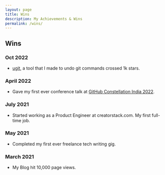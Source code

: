 ```yaml
---
layout: page
title: Wins
description: My Achievements & Wins
permalink: /wins/
---
```


## Wins

### Oct 2022

- [ugit](https://github.com/Bhupesh-V/ugit), a tool that I made to undo git commands crossed 1k stars.

### April 2022

- Gave my first ever conference talk at [GitHub Constellation India 2022](https://youtu.be/jpR9BMFmh4Y?t=15240).

### July 2021

- Started working as a Product Engineer at creatorstack.com. My first full-time job.

### May 2021

- Completed my first ever freelance tech writing gig.

### March 2021

- My Blog hit 10,000 page views.
